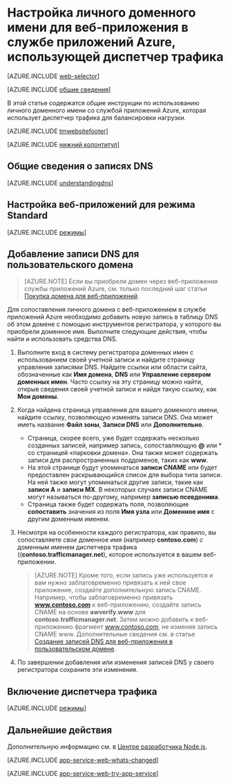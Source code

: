 <properties
	pageTitle="Настройте личное доменное имя для веб-приложения в службе приложений Azure, использующей диспетчер трафика для балансировки нагрузки."
	description="Используйте личное доменное имя для веб-приложения в службе приложений Azure, которая включает в себя диспетчер трафика."
	services="app-service\web"
	documentationCenter=""
	authors="rmcmurray"
	manager="wpickett"
	editor=""/>

<tags
	ms.service="app-service-web"
	ms.workload="web"
	ms.tgt_pltfrm="na"
	ms.devlang="na"
	ms.topic="article"
	ms.date="09/20/2016"
	ms.author="robmcm"/>

# Настройка личного доменного имени для веб-приложения в службе приложений Azure, использующей диспетчер трафика

[AZURE.INCLUDE [web-selector](../../includes/websites-custom-domain-selector.md)]

[AZURE.INCLUDE [общие сведения](../../includes/custom-dns-web-site-intro-traffic-manager.md)]

В этой статье содержатся общие инструкции по использованию личного доменного имени со службой приложений Azure, которая использует диспетчер трафика для балансировки нагрузки.

[AZURE.INCLUDE [tmwebsitefooter](../../includes/custom-dns-web-site-traffic-manager-notes.md)]

[AZURE.INCLUDE [нижний колонтитул](../../includes/custom-dns-web-site-intro-notes.md)]

<a name="understanding-records"></a>
## Общие сведения о записях DNS

[AZURE.INCLUDE [understandingdns](../../includes/custom-dns-web-site-understanding-dns-traffic-manager.md)]

<a name="bkmk_configsharedmode"></a>
## Настройка веб-приложений для режима Standard

[AZURE.INCLUDE [режимы](../../includes/custom-dns-web-site-modes-traffic-manager.md)]

<a name="bkmk_configurecname"></a>
## Добавление записи DNS для пользовательского домена

> [AZURE.NOTE] Если вы приобрели домен через веб-приложения службы приложений Azure, см. только последний шаг статьи [Покупка домена для веб-приложений](custom-dns-web-site-buydomains-web-app.md).

Для сопоставления личного домена с веб-приложением в службе приложений Azure необходимо добавить новую запись в таблицу DNS об этом домене с помощью инструментов регистратора, у которого вы приобрели доменное имя. Выполните следующие действия, чтобы найти и использовать средства DNS.

1. Выполните вход в систему регистратора доменных имен с использованием своей учетной записи и найдите страницу управления записями DNS. Найдите ссылки или области сайта, обозначенные как **Имя домена**, **DNS** или **Управление сервером доменных имен**. Часто ссылку на эту страницу можно найти, открыв сведения своей учетной записи и найдя такую ссылку, как **Мои домены**.

1. Когда найдена страница управления для вашего доменного имени, найдите ссылку, позволяющую изменять записи DNS. Она может иметь название **Файл зоны**, **Записи DNS** или **Дополнительно**.

	* Страница, скорее всего, уже будет содержать несколько созданных записей, например запись, сопоставляющую **@** или * со страницей «парковки домена». Она также может содержать записи для распространенных поддоменов, таких как **www**.
	* На этой странице будут упоминаться **записи CNAME** или будет предоставлен раскрывающийся список для выбора типа записи. На ней также могут упоминаться другие записи, такие как **записи A** и **записи MX**. В некоторых случаях записи CNAME могут называться по-другому, например **записью псевдонима**.
	* Страница также будет содержать поля, позволяющие **сопоставить** значения из поля **Имя узла** или **Доменное имя** с другим доменным именем.

1. Несмотря на особенности каждого регистратора, как правило, вы сопоставляете *свое* доменное имя (например **contoso.com**) *с* доменным именем диспетчера трафика ((**contoso.trafficmanager.net**), которое используется в вашем веб-приложении.

    > [AZURE.NOTE] Кроме того, если запись уже используется и вам нужно заблаговременно привязать к ней свое приложение, создайте дополнительную запись CNAME. Например, чтобы заблаговременно привязать **www.contoso.com** к веб-приложению, создайте запись CNAME на основе **awverify.www** для **contoso.trafficmanager.net**. Затем можно добавить к веб-приложению фрагмент www.contoso.com, не изменяя запись CNAME www. Дополнительные сведения см. в статье [Создание записей DNS для веб-приложения в пользовательском домене][CREATEDNS].

1. По завершении добавления или изменения записей DNS у своего регистратора сохраните эти изменения.

<a name="enabledomain"></a>
## Включение диспетчера трафика

[AZURE.INCLUDE [режимы](../../includes/custom-dns-web-site-enable-on-traffic-manager.md)]

## Дальнейшие действия

Дополнительную информацию см. в [Центре разработчика Node.js](/develop/nodejs/).

[AZURE.INCLUDE [app-service-web-whats-changed](../../includes/app-service-web-whats-changed.md)]

[AZURE.INCLUDE [app-service-web-try-app-service](../../includes/app-service-web-try-app-service.md)]

<!-- URL List -->

[CREATEDNS]: ../dns/dns-web-sites-custom-domain.md

<!---HONumber=AcomDC_0921_2016-->